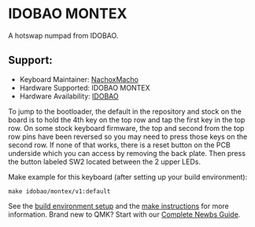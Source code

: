 # IDOBAO MONTEX

A hotswap numpad from IDOBAO.
    
## Support:

* Keyboard Maintainer: [NachoxMacho](https://github.com/NachoxMacho)
* Hardware Supported: IDOBAO MONTEX
* Hardware Availability: [IDOBAO](https://www.idobao.net/products/ldobao-montex-pad-hot-swappable-mechanical-keyboard-kit)


To jump to the bootloader, the default in the repository and stock on the board is to hold the 4th key on the top row and tap the first key in the top row. 
On some stock keyboard firmware, the top and second from the top row pins have been reversed so you may need to press those keys on the second row.
If none of that works, there is a reset button on the PCB underside which you can access by removing the back plate.
Then press the button labeled SW2 located between the 2 upper LEDs.

Make example for this keyboard (after setting up your build environment):

    make idobao/montex/v1:default

See the [build environment setup](https://docs.qmk.fm/#/getting_started_build_tools) and the [make instructions](https://docs.qmk.fm/#/getting_started_make_guide) for more information. Brand new to QMK? Start with our [Complete Newbs Guide](https://docs.qmk.fm/#/newbs).
